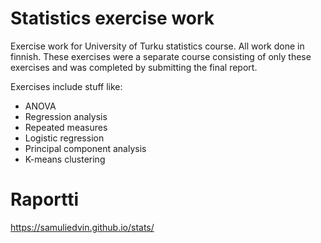 # Statistics exercise work

Exercise work for University of Turku statistics course. All work done in finnish. These exercises were a separate course consisting of only these exercises and was completed by submitting the final report.

Exercises include stuff like:

- ANOVA
- Regression analysis
- Repeated measures
- Logistic regression
- Principal component analysis
- K-means clustering

# Raportti

https://samuliedvin.github.io/stats/
